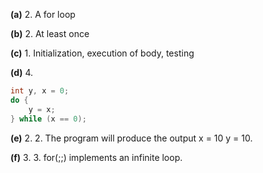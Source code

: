 **(a)** 2. A for loop

**(b)** 2. At least once

**(c)** 1. Initialization, execution of body, testing

**(d)** 4.  
```c
int y, x = 0;
do {
    y = x;
} while (x == 0);
```

**(e)** 2. 2. The program will produce the output x = 10 y = 10.

**(f)** 3. 3. for(;;) implements an infinite loop.
